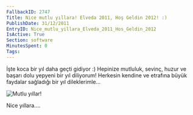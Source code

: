 ```yaml
---
FallbackID: 2747
Title: Nice mutlu yıllara! Elveda 2011, Hoş Geldin 2012! :)
PublishDate: 31/12/2011
EntryID: Nice_mutlu_yillara_Elveda_2011_Hos_Geldin_2012
IsActive: True
Section: software
MinutesSpent: 0
Tags: 
---
```

İşte koca bir yıl daha geçti gidiyor :) Hepinize mutluluk, sevinç, huzur
ve başarı dolu yepyeni bir yıl diliyorum! Herkesin kendine ve etrafına
büyük faydalar sağladığı bir yıl dileklerimle...

![Mutlu yıllar!](http://cdn.daron.yondem.com/assets/2747/yilbasi.jpg)

Nice yıllara....


